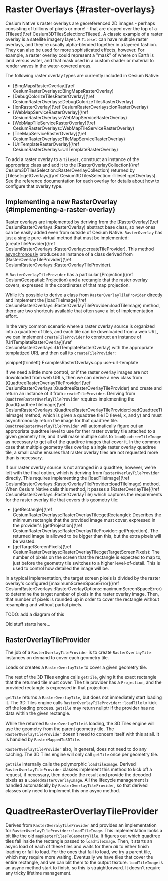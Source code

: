 # Raster Overlays {#raster-overlays}

Cesium Native's raster overlays are georeferenced 2D images - perhaps consisting of trillions of pixels or more! - that are draped over the top of a [Tileset](\ref Cesium3DTilesSelection::Tileset). A classic example of a raster overlay is a satellite imagery layer. A `Tileset` can have multiple raster overlays, and they're usually alpha-blended together in a layered fashion. They can also be used for more sophisticated effects, however. For example, a raster overlay could represent a "mask" of where on Earth is land versus water, and that mask used in a custom shader or material to render waves in the water-covered areas.

The following raster overlay types are currently included in Cesium Native:

* [BingMapsRasterOverlay](\ref CesiumRasterOverlays::BingMapsRasterOverlay)
* [DebugColorizeTilesRasterOverlay](\ref CesiumRasterOverlays::DebugColorizeTilesRasterOverlay)
* [IonRasterOverlay](\ref CesiumRasterOverlays::IonRasterOverlay)
* [WebMapServiceRasterOverlay](\ref CesiumRasterOverlays::WebMapServiceRasterOverlay)
* [WebMapTileServiceRasterOverlay](\ref CesiumRasterOverlays::WebMapTileServiceRasterOverlay)
* [TileMapServiceRasterOverlay](\ref CesiumRasterOverlays::TileMapServiceRasterOverlay)
* [UrlTemplateRasterOverlay](\ref CesiumRasterOverlays::UrlTemplateRasterOverlay)

To add a raster overlay to a `Tileset`, construct an instance of the appropriate class and add it to the [RasterOverlayCollection](\ref Cesium3DTilesSelection::RasterOverlayCollection) returned by [Tileset::getOverlays](\ref Cesium3DTilesSelection::Tileset::getOverlays). See the reference documentation for each overlay for details about how to configure that overlay type.

## Implementing a new RasterOverlay {#implementing-a-raster-overlay}

Raster overlays are implemented by deriving from the [RasterOverlay](\ref CesiumRasterOverlays::RasterOverlay) abstract base class, so new ones can be easily added even from outside of Cesium Native. `RasterOverlay` has just a single pure-virtual method that must be implemented: [createTileProvider](\ref CesiumRasterOverlays::RasterOverlay::createTileProvider). This method [asynchronously](#async-system) produces an instance of a class derived from [RasterOverlayTileProvider](\ref CesiumRasterOverlays::RasterOverlayTileProvider).

A `RasterOverlayTileProvider` has a particular [Projection](\ref CesiumGeospatial::Projection) and a rectangle that the raster overlay covers, expressed in the coordinates of that map projection.

While it's possible to derive a class from `RasterOverlayTileProvider` directly and implement the [loadTileImage](\ref CesiumRasterOverlays::RasterOverlayTileProvider::loadTileImage) method, there are two shortcuts available that often save a lot of implementation effort.

In the very common scenario where a raster overlay source is organized into a quadtree of tiles, and each tile can be downloaded from a web URL, we can implement `createTileProvider` to construct an instance of [UrlTemplateRasterOverlay](\ref CesiumRasterOverlays::UrlTemplateRasterOverlay) with the appropriate templatized URL and then call its `createTileProvider`:

\snippet{trimleft} ExamplesRasterOverlays.cpp use-url-template

If we need a little more control, or if the raster overlay images are not downloaded from web URLs, then we can derive a new class from [QuadtreeRasterOverlayTileProvider](\ref CesiumRasterOverlays::QuadtreeRasterOverlayTileProvider) and create and return an instance of it from `createTileProvider`. Deriving from `QuadtreeRasterOverlayTileProvider` requires implementing the [loadQuadtreeTileImage](\ref CesiumRasterOverlays::QuadtreeRasterOverlayTileProvider::loadQuadtreeTileImage) method, which is given a quadtree tile ID (level, x, and y) and must asynchronously return the image for that quadtree tile. `QuadtreeRasterOverlayTileProvider` will automatically figure out an appropriate quadtree level to use for ther raster overlay tile attached to a given geometry tile, and it will make multiple calls to `loadQuadtreeTileImage` as necessary to get all of the quadtree images that cover it. In the common case that multiple geometry tiles overlap a single raster overlay quadtree tile, a small cache ensures that raster overlay tiles are not requested more than is necessary.

If our raster overlay source is not arranged in a quadtree, however, we're left with the final option, which is deriving from `RasterOverlayTileProvider` directly. This requires implementing the [loadTileImage](\ref CesiumRasterOverlays::RasterOverlayTileProvider::loadTileImage) method. When Cesium Native calls this method, it passes a [RasterOverlayTile](\ref CesiumRasterOverlays::RasterOverlayTile) which captures the requirements for the raster overlay tile that covers this geometry tile:

* [getRectangle](\ref CesiumRasterOverlays::RasterOverlayTile::getRectangle): Describes the minimum rectangle that the provided image must cover, expressed in the provider's [getProjection](\ref CesiumRasterOverlays::RasterOverlayTileProvider::getProjection). The returned image is allowed to be bigger than this, but the extra pixels will be wasted.
* [getTargetScreenPixels](\ref CesiumRasterOverlays::RasterOverlayTile::getTargetScreenPixels): The number of pixels on the screen that the rectangle is expected to map to, just before the geometry tile switches to a higher level-of-detail. This is used to control how detailed the image will be.

In a typical implementation, the target screen pixels is divided by the raster overlay's configured [maximumScreenSpaceError](\ref CesiumRasterOverlays::RasterOverlayOptions::maximumScreenSpaceError) to determine the target number of pixels in the raster overlay image. Then, that number of pixels is rounded up in order to cover the rectangle without resampling and without partial pixels.

TODO: add a diagram of this

Old stuff starts here...

## RasterOverlayTileProvider

The job of a `RasterOverlayTileProvider` is to create `RasterOverlayTile` instances on demand to cover each geometry tile.

Loads or creates a `RasterOverlayTile` to cover a given geometry tile.

The rest of the 3D Tiles engine calls `getTile`, giving it the exact rectangle that the returned tile must cover. The tile provider has a `Projection`, and the provided rectangle is expressed in that projection.

`getTile` returns a `RasterOverlayTile`, but does not immediately start loading it. The 3D Tiles engine calls `RasterOverlayTileProvider::loadTile` to kick off the loading process. `getTile` may return nullptr if the provider has no data within the given rectangle.

While the returned `RasterOverlayTile` is loading, the 3D Tiles engine will use the geometry from the parent geometry tile. The `RasterOverlayTileProvider` doesn't need to concern itself with this at all. It is handled by `RasterMappedTo3DTile`.

`RasterOverlayTileProvider` also, in general, does not need to do any caching. The 3D Tiles engine will only call `getTile` once per geometry tile.

`getTile` internally calls the polymorphic `loadTileImage`. Derived `RasterOverlayTileProvider` classes implement this method to kick off a request, if necessary, then decode the result and provide the decoded pixels as a `LoadedRasterOverlayImage`. All the lifecycle management is handled automatically by `RasterOverlayTileProvider`, so that derived classes only need to implement this one async method.

# QuadtreeRasterOverlayTileProvider

Derives from `RasterOveralyTileProvider` and provides an implementation for `RasterOverlayTileProvider::loadTileImage`. This implementation looks a bit like the old `mapRasterTilesToGeometryTile`. It figures out which quadtree tiles fall inside the rectangle passed to `loadTileImage`. Then, it starts an async load of each of these tiles and waits for them _all_ to either finish loading or fail to load. For the ones that fail to load, we try a parent tile, which may require more waiting. Eventually we have tiles that cover the entire rectangle, and we can blit them to the output texture. `loadTileImage` is an async method start to finish, so this is straightforward. It doesn't require any tricky lifetime management.

